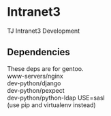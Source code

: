 Intranet3
=========

TJ Intranet3 Development

Dependencies
------------
These deps are for gentoo.  
www-servers/nginx  
dev-python/django  
dev-python/pexpect  
dev-python/python-ldap USE=sasl  
(use pip and virtualenv instead)
